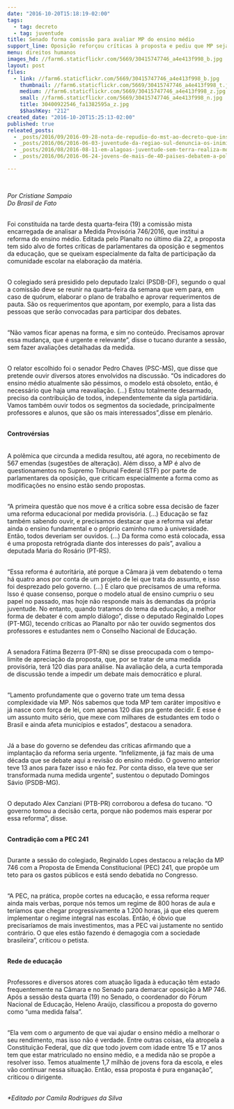 ```yaml
---
date: "2016-10-20T15:18:19-02:00"
tags:
  - tag: decreto
  - tag: juventude
title: Senado forma comissão para avaliar MP do ensino médio
support_line: Oposição reforçou críticas à proposta e pediu que MP seja analisada por todos os atores do sistema educacional.
menu: direitos humanos
images_hd: //farm6.staticflickr.com/5669/30415747746_a4e413f998_b.jpg
layout: post
files:
  - link: //farm6.staticflickr.com/5669/30415747746_a4e413f998_b.jpg
    thumbnail: //farm6.staticflickr.com/5669/30415747746_a4e413f998_t.jpg
    medium: //farm6.staticflickr.com/5669/30415747746_a4e413f998_z.jpg
    small: //farm6.staticflickr.com/5669/30415747746_a4e413f998_n.jpg
    title: 30400922546_fa1382595a_z.jpg
    $$hashKey: "212"
created_date: "2016-10-20T15:25:13-02:00"
published: true
releated_posts:
  - _posts/2016/09/2016-09-28-nota-de-repudio-do-mst-ao-decreto-que-institui-o-programa-de-assentamentos-de-trabalhadores-rurais.md
  - _posts/2016/06/2016-06-03-juventude-da-regiao-sul-denuncia-os-inimigos-da-reforma-agraria-e-da-democracia.md
  - _posts/2016/08/2016-08-11-em-alagoas-juventude-sem-terra-realiza-mobilizacao-em-diversos-municipios.md
  - _posts/2016/06/2016-06-24-jovens-de-mais-de-40-paises-debatem-a-politica-no-festival-da-utopia.md

---
```

<p>&nbsp;</p>

<p><em>Por Cristiane Sampaio<br />
Do Brasil de Fato</em></p>

<p><br />
Foi constitu&iacute;da na tarde desta quarta-feira (19) a comiss&atilde;o mista encarregada de analisar a Medida Provis&oacute;ria 746/2016, que institui a reforma do ensino m&eacute;dio. Editada pelo Planalto no &uacute;ltimo dia 22, a proposta tem sido alvo de fortes cr&iacute;ticas de parlamentares da oposi&ccedil;&atilde;o e segmentos da educa&ccedil;&atilde;o, que se queixam especialmente da falta de participa&ccedil;&atilde;o da comunidade escolar na elabora&ccedil;&atilde;o da mat&eacute;ria.</p>

<p><br />
O colegiado ser&aacute; presidido pelo deputado Izalci (PSDB-DF), segundo o qual a comiss&atilde;o deve se reunir na quarta-feira da semana que vem para, em caso de qu&oacute;rum, elaborar o plano de trabalho e aprovar requerimentos de pauta. S&atilde;o os requerimentos que apontam, por exemplo, para a lista das pessoas que ser&atilde;o convocadas para participar dos debates.</p>

<p><br />
&ldquo;N&atilde;o vamos ficar apenas na forma, e sim no conte&uacute;do. Precisamos aprovar essa mudan&ccedil;a, que &eacute; urgente e relevante&rdquo;, disse o tucano durante a sess&atilde;o, sem fazer avalia&ccedil;&otilde;es detalhadas da medida.</p>

<p><br />
O relator escolhido foi o senador Pedro Chaves (PSC-MS), que disse que pretende ouvir diversos atores envolvidos na discuss&atilde;o. &ldquo;Os indicadores do ensino m&eacute;dio atualmente s&atilde;o p&eacute;ssimos, o modelo est&aacute; obsoleto, ent&atilde;o, &eacute; necess&aacute;rio que haja uma reavalia&ccedil;&atilde;o. (&hellip;) Estou totalmente desarmado, preciso da contribui&ccedil;&atilde;o de todos, independentemente da sigla partid&aacute;ria. Vamos tamb&eacute;m ouvir todos os segmentos da sociedade, principalmente professores e alunos, que s&atilde;o os mais interessados&rdquo;,disse em plen&aacute;rio.</p>

<p><br />
<strong>Controv&eacute;rsias</strong><br />
<br />
<br />
A pol&ecirc;mica que circunda a medida resultou, at&eacute; agora, no recebimento de 567 emendas (sugest&otilde;es de altera&ccedil;&atilde;o). Al&eacute;m disso, a MP &eacute; alvo de questionamentos no Supremo Tribunal Federal (STF) por parte de parlamentares da oposi&ccedil;&atilde;o, que criticam especialmente a forma como as modifica&ccedil;&otilde;es no ensino est&atilde;o sendo propostas.</p>

<p><br />
&ldquo;A primeira quest&atilde;o que nos move &eacute; a cr&iacute;tica sobre essa decis&atilde;o de fazer uma reforma educacional por medida provis&oacute;ria. (&hellip;) Educa&ccedil;&atilde;o se faz tamb&eacute;m sabendo ouvir, e precisamos destacar que a reforma vai afetar ainda o ensino fundamental e o pr&oacute;prio caminho rumo &agrave; universidade. Ent&atilde;o, todos deveriam ser ouvidos. (&hellip;) Da forma como est&aacute; colocada, essa &eacute; uma proposta retr&oacute;grada diante dos interesses do pa&iacute;s&rdquo;, avaliou a deputada Maria do Ros&aacute;rio (PT-RS).&nbsp;</p>

<p><br />
&ldquo;Essa reforma &eacute; autorit&aacute;ria, at&eacute; porque a C&acirc;mara j&aacute; vem debatendo o tema h&aacute; quatro anos por conta de um projeto de lei que trata do assunto, e isso foi desprezado pelo governo. (&hellip;) &Eacute; claro que precisamos de uma reforma. Isso &eacute; quase consenso, porque o modelo atual de ensino cumpriu o seu papel no passado, mas hoje n&atilde;o responde mais &agrave;s demandas da pr&oacute;pria juventude. No entanto, quando tratamos do tema da educa&ccedil;&atilde;o, a melhor forma de debater &eacute; com amplo di&aacute;logo&rdquo;, disse o deputado Reginaldo Lopes (PT-MG), tecendo cr&iacute;ticas ao Planalto por n&atilde;o ter ouvido segmentos dos professores e estudantes nem o Conselho Nacional de Educa&ccedil;&atilde;o.</p>

<p><br />
A senadora F&aacute;tima Bezerra (PT-RN) se disse preocupada com o tempo-limite de aprecia&ccedil;&atilde;o da proposta, que, por se tratar de uma medida provis&oacute;ria, ter&aacute; 120 dias para an&aacute;lise. Na avalia&ccedil;&atilde;o dela, a curta temporada de discuss&atilde;o tende a impedir um debate mais democr&aacute;tico e plural.</p>

<p><br />
&ldquo;Lamento profundamente que o governo trate um tema dessa complexidade via MP. N&oacute;s sabemos que toda MP tem car&aacute;ter impositivo e j&aacute; nasce com for&ccedil;a de lei, com apenas 120 dias pra gente decidir. E esse &eacute; um assunto muito s&eacute;rio, que mexe com milhares de estudantes em todo o Brasil e ainda afeta munic&iacute;pios e estados&rdquo;, destacou a senadora.</p>

<p><br />
J&aacute; a base do governo se defendeu das cr&iacute;ticas afirmando que a implanta&ccedil;&atilde;o da reforma seria urgente. &ldquo;Infelizmente, j&aacute; faz mais de uma d&eacute;cada que se debate aqui a revis&atilde;o do ensino m&eacute;dio. O governo anterior teve 13 anos para fazer isso e n&atilde;o fez. Por conta disso, ela teve que ser transformada numa medida urgente&rdquo;, sustentou o deputado Domingos S&aacute;vio (PSDB-MG).</p>

<p><br />
O deputado Alex Canziani (PTB-PR) corroborou a defesa do tucano. &ldquo;O governo tomou a decis&atilde;o certa, porque n&atilde;o podemos mais esperar por essa reforma&rdquo;, disse.</p>

<p><br />
<strong>Contradi&ccedil;&atilde;o com a PEC 241</strong></p>

<p><br />
Durante a sess&atilde;o do colegiado, Reginaldo Lopes destacou a rela&ccedil;&atilde;o da MP 746 com a Proposta de Emenda Constitucional (PEC) 241, que prop&otilde;e um teto para os gastos p&uacute;blicos e est&aacute; sendo debatida no Congresso.</p>

<p><br />
&ldquo;A PEC, na pr&aacute;tica, prop&otilde;e cortes na educa&ccedil;&atilde;o, e essa reforma requer ainda mais verbas, porque n&oacute;s temos um regime de 800 horas de aula e ter&iacute;amos que chegar progressivamente a 1.200 horas, j&aacute; que eles querem implementar o regime integral nas escolas. Ent&atilde;o, &eacute; &oacute;bvio que precisar&iacute;amos de mais investimentos, mas a PEC vai justamente no sentido contr&aacute;rio. O que eles est&atilde;o fazendo &eacute; demagogia com a sociedade brasileira&rdquo;, criticou o petista.</p>

<p><br />
<strong>Rede de educa&ccedil;&atilde;o</strong></p>

<p><br />
Professores e diversos atores com atua&ccedil;&atilde;o ligada &agrave; educa&ccedil;&atilde;o t&ecirc;m estado frequentemente na C&acirc;mara e no Senado para demarcar oposi&ccedil;&atilde;o &agrave; MP 746. Ap&oacute;s a sess&atilde;o desta quarta (19) no Senado, o coordenador do F&oacute;rum Nacional de Educa&ccedil;&atilde;o, Heleno Ara&uacute;jo, classificou a proposta do governo como &ldquo;uma medida falsa&rdquo;.</p>

<p><br />
&ldquo;Ela vem com o argumento de que vai ajudar o ensino m&eacute;dio a melhorar o seu rendimento, mas isso n&atilde;o &eacute; verdade. Entre outras coisas, ela atropela a Constitui&ccedil;&atilde;o Federal, que diz que todo jovem com idade entre 15 e 17 anos tem que estar matriculado no ensino m&eacute;dio, e a medida n&atilde;o se prop&otilde;e a resolver isso. Temos atualmente 1,7 milh&atilde;o de jovens fora da escola, e eles v&atilde;o continuar nessa situa&ccedil;&atilde;o. Ent&atilde;o, essa proposta &eacute; pura engana&ccedil;&atilde;o&rdquo;, criticou o dirigente.</p>

<p><br />
<em>*Editado por&nbsp;Camila Rodrigues da Silva</em></p>
